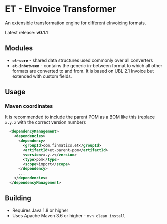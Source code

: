 # ET - EInvoice Transformer

An extensible transformation engine for different eInvoicing formats.

Latest release: **v0.1.1**

## Modules

* **`et-core`** - shared data structures used commonly over all converters
* **`et-inbetween`** - contains the generic in-between format to which all other formats are converted to and from. It is based on UBL 2.1 Invoice but extended with custom fields.

## Usage

### Maven coordinates

It is recommended to include the parent POM as a BOM like this (replace `x.y.z` with the correct version number):

```xml
  <dependencyManagement>
    <dependencies>
      <dependency>
        <groupId>com.finmatics.et</groupId>
        <artifactId>et-parent-pom</artifactId>
        <version>x.y.z</version>
        <type>pom</type>
        <scope>import</scope>
      </dependency>
      ...
    </dependencies>
  </dependencyManagement>
```

## Building

* Requires Java 1.8 or higher
* Uses Apache Maven 3.6 or higher - `mvn clean install`
